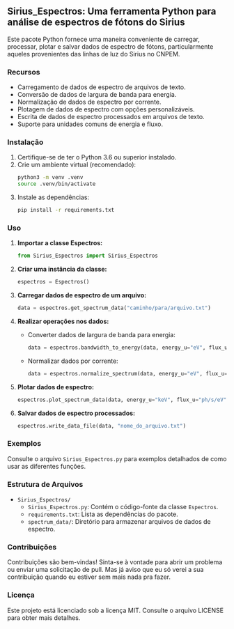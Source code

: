 ## Sirius_Espectros: Uma ferramenta Python para análise de espectros de fótons do Sirius

Este pacote Python fornece uma maneira conveniente de carregar, processar, plotar e salvar dados de espectro de fótons, particularmente aqueles provenientes das linhas de luz do Sirius no CNPEM.

### Recursos

- Carregamento de dados de espectro de arquivos de texto.
- Conversão de dados de largura de banda para energia.
- Normalização de dados de espectro por corrente.
- Plotagem de dados de espectro com opções personalizáveis.
- Escrita de dados de espectro processados em arquivos de texto.
- Suporte para unidades comuns de energia e fluxo.

### Instalação

1. Certifique-se de ter o Python 3.6 ou superior instalado.
2. Crie um ambiente virtual (recomendado):
   ```bash
   python3 -m venv .venv
   source .venv/bin/activate
   ```
3. Instale as dependências:
   ```bash
   pip install -r requirements.txt
   ```

### Uso

1. **Importar a classe Espectros:**
   ```python
   from Sirius_Espectros import Sirius_Espectros
   ```

2. **Criar uma instância da classe:**
   ```python
   espectros = Espectros()
   ```

3. **Carregar dados de espectro de um arquivo:**
   ```python
   data = espectros.get_spectrum_data("caminho/para/arquivo.txt")
   ```

4. **Realizar operações nos dados:**
   - Converter dados de largura de banda para energia:
     ```python
     data = espectros.bandwidth_to_energy(data, energy_u="eV", flux_u="ph/s/0.1%", current=100)
     ```
   - Normalizar dados por corrente:
     ```python
     data = espectros.normalize_spectrum(data, energy_u="eV", flux_u="ph/s/eV", current=100)
     ```

5. **Plotar dados de espectro:**
   ```python
   espectros.plot_spectrum_data(data, energy_u="keV", flux_u="ph/s/eV", current=350, title="Título do Gráfico")
   ```

6. **Salvar dados de espectro processados:**
   ```python
   espectros.write_data_file(data, "nome_do_arquivo.txt")
   ```

### Exemplos

Consulte o arquivo `Sirius_Espectros.py` para exemplos detalhados de como usar as diferentes funções.

### Estrutura de Arquivos

- `Sirius_Espectros/`
    - `Sirius_Espectros.py`: Contém o código-fonte da classe `Espectros`.
    - `requirements.txt`: Lista as dependências do pacote.
    - `spectrum_data/`: Diretório para armazenar arquivos de dados de espectro.

### Contribuições

Contribuições são bem-vindas! Sinta-se à vontade para abrir um problema ou enviar uma solicitação de pull. Mas já aviso que eu só verei a sua contribuição quando eu estiver sem mais nada pra fazer.

### Licença

Este projeto está licenciado sob a licença MIT. Consulte o arquivo LICENSE para obter mais detalhes.
